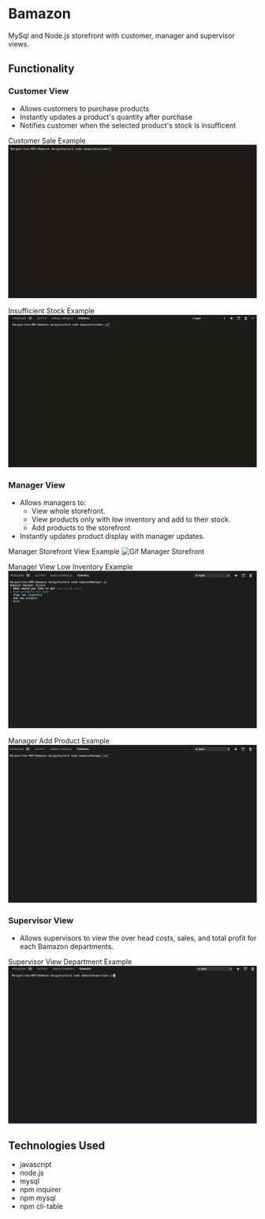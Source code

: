 # Bamazon 

MySql and Node.js storefront with customer, manager and supervisor views.

## Functionality 
### Customer View

- Allows customers to purchase products 
- Instantly updates a product's quantity after purchase
- Notifies customer when the selected product's stock is insufficent 

Customer Sale Example
![Gif Customer Sale](https://raw.githubusercontent.com/mshuster4/Bamazon/master/media/customer_sale.gif)

Insufficient Stock Example
![Gif No Stock](https://raw.githubusercontent.com/mshuster4/Bamazon/master/media/customer_no_stock.gif)

### Manager View 

- Allows managers to:
    - View whole storefront.
    - View products only with low inventory and add to their stock.
    - Add products to the storefront
- Instantly updates product display with manager updates.

Manager Storefront View Example
![Gif Manager Storefront](https:/raw.githubusercontent.com/mshuster4/Bamazon/master/media/manager_flow.gif)

Manager View Low Inventory Example
![Gif Manager Stock](https://raw.githubusercontent.com/mshuster4/Bamazon/master/media/manager_stock.gif)

Manager Add Product Example
![Gif Manager Add](https://raw.githubusercontent.com/mshuster4/Bamazon/master/media/manager_add_product.gif)

### Supervisor View

- Allows supervisors to view the over head costs, sales, and total profit for each Bamazon departments. 

Supervisor View Department Example
![Gif Supervisor View](https://raw.githubusercontent.com/mshuster4/Bamazon/master/media/supervisor_flow.gif)

## Technologies Used

 * javascript
 * node.js
 * mysql
 * npm inquirer
 * npm mysql
 * npm cli-table

